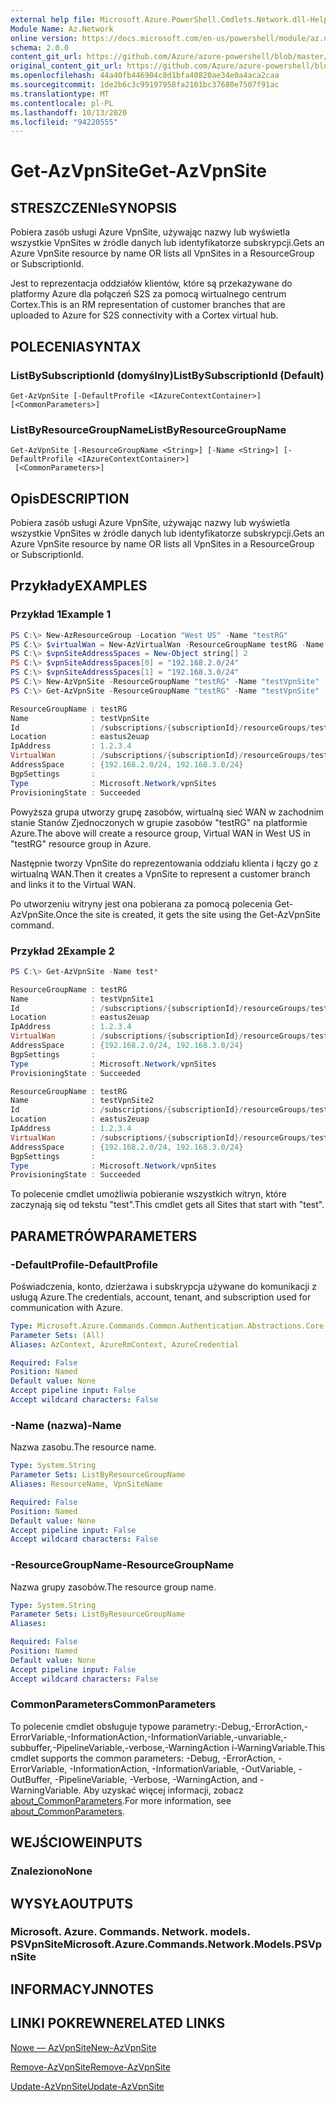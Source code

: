 ```yaml
---
external help file: Microsoft.Azure.PowerShell.Cmdlets.Network.dll-Help.xml
Module Name: Az.Network
online version: https://docs.microsoft.com/en-us/powershell/module/az.network/get-azvpnsite
schema: 2.0.0
content_git_url: https://github.com/Azure/azure-powershell/blob/master/src/Network/Network/help/Get-AzVpnSite.md
original_content_git_url: https://github.com/Azure/azure-powershell/blob/master/src/Network/Network/help/Get-AzVpnSite.md
ms.openlocfilehash: 44a40fb446904c8d1bfa40820ae34e0a4aca2caa
ms.sourcegitcommit: 1de2b6c3c99197958fa2101bc37680e7507f91ac
ms.translationtype: MT
ms.contentlocale: pl-PL
ms.lasthandoff: 10/13/2020
ms.locfileid: "94220555"
---
```

# <span data-ttu-id="9a1d0-101">Get-AzVpnSite</span><span class="sxs-lookup"><span data-stu-id="9a1d0-101">Get-AzVpnSite</span></span>

## <span data-ttu-id="9a1d0-102">STRESZCZENIe</span><span class="sxs-lookup"><span data-stu-id="9a1d0-102">SYNOPSIS</span></span>
<span data-ttu-id="9a1d0-103">Pobiera zasób usługi Azure VpnSite, używając nazwy lub wyświetla wszystkie VpnSites w źródle danych lub identyfikatorze subskrypcji.</span><span class="sxs-lookup"><span data-stu-id="9a1d0-103">Gets an Azure VpnSite resource by name OR lists all VpnSites in a ResourceGroup or SubscriptionId.</span></span> 

<span data-ttu-id="9a1d0-104">Jest to reprezentacja oddziałów klientów, które są przekazywane do platformy Azure dla połączeń S2S za pomocą wirtualnego centrum Cortex.</span><span class="sxs-lookup"><span data-stu-id="9a1d0-104">This is an RM representation of customer branches that are uploaded to Azure for S2S connectivity with a Cortex virtual hub.</span></span>

## <span data-ttu-id="9a1d0-105">POLECENIA</span><span class="sxs-lookup"><span data-stu-id="9a1d0-105">SYNTAX</span></span>

### <span data-ttu-id="9a1d0-106">ListBySubscriptionId (domyślny)</span><span class="sxs-lookup"><span data-stu-id="9a1d0-106">ListBySubscriptionId (Default)</span></span>
```
Get-AzVpnSite [-DefaultProfile <IAzureContextContainer>] [<CommonParameters>]
```

### <span data-ttu-id="9a1d0-107">ListByResourceGroupName</span><span class="sxs-lookup"><span data-stu-id="9a1d0-107">ListByResourceGroupName</span></span>
```
Get-AzVpnSite [-ResourceGroupName <String>] [-Name <String>] [-DefaultProfile <IAzureContextContainer>]
 [<CommonParameters>]
```

## <span data-ttu-id="9a1d0-108">Opis</span><span class="sxs-lookup"><span data-stu-id="9a1d0-108">DESCRIPTION</span></span>
<span data-ttu-id="9a1d0-109">Pobiera zasób usługi Azure VpnSite, używając nazwy lub wyświetla wszystkie VpnSites w źródle danych lub identyfikatorze subskrypcji.</span><span class="sxs-lookup"><span data-stu-id="9a1d0-109">Gets an Azure VpnSite resource by name OR lists all VpnSites in a ResourceGroup or SubscriptionId.</span></span> 

## <span data-ttu-id="9a1d0-110">Przykłady</span><span class="sxs-lookup"><span data-stu-id="9a1d0-110">EXAMPLES</span></span>

### <span data-ttu-id="9a1d0-111">Przykład 1</span><span class="sxs-lookup"><span data-stu-id="9a1d0-111">Example 1</span></span>

```powershell
PS C:\> New-AzResourceGroup -Location "West US" -Name "testRG"
PS C:\> $virtualWan = New-AzVirtualWan -ResourceGroupName testRG -Name myVirtualWAN -Location "West US"
PS C:\> $vpnSiteAddressSpaces = New-Object string[] 2
PS C:\> $vpnSiteAddressSpaces[0] = "192.168.2.0/24"
PS C:\> $vpnSiteAddressSpaces[1] = "192.168.3.0/24"
PS C:\> New-AzVpnSite -ResourceGroupName "testRG" -Name "testVpnSite" -Location "West US" -VirtualWan $virtualWan -IpAddress "1.2.3.4" -AddressSpace $vpnSiteAddressSpaces -DeviceModel "SomeDevice" -DeviceVendor "SomeDeviceVendor" -LinkSpeedInMbps "10"
PS C:\> Get-AzVpnSite -ResourceGroupName "testRG" -Name "testVpnSite"

ResourceGroupName : testRG
Name              : testVpnSite
Id                : /subscriptions/{subscriptionId}/resourceGroups/testRG/providers/Microsoft.Network/vpnSites/testVpnSite
Location          : eastus2euap
IpAddress         : 1.2.3.4
VirtualWan        : /subscriptions/{subscriptionId}/resourceGroups/testRG/providers/Microsoft.Network/virtualWans/myVirtualWAN
AddressSpace      : {192.168.2.0/24, 192.168.3.0/24}
BgpSettings       :
Type              : Microsoft.Network/vpnSites
ProvisioningState : Succeeded
```

<span data-ttu-id="9a1d0-112">Powyższa grupa utworzy grupę zasobów, wirtualną sieć WAN w zachodnim stanie Stanów Zjednoczonych w grupie zasobów "testRG" na platformie Azure.</span><span class="sxs-lookup"><span data-stu-id="9a1d0-112">The above will create a resource group, Virtual WAN in West US in "testRG" resource group in Azure.</span></span> 

<span data-ttu-id="9a1d0-113">Następnie tworzy VpnSite do reprezentowania oddziału klienta i łączy go z wirtualną WAN.</span><span class="sxs-lookup"><span data-stu-id="9a1d0-113">Then it creates a VpnSite to represent a customer branch and links it to the Virtual WAN.</span></span>

<span data-ttu-id="9a1d0-114">Po utworzeniu witryny jest ona pobierana za pomocą polecenia Get-AzVpnSite.</span><span class="sxs-lookup"><span data-stu-id="9a1d0-114">Once the site is created, it gets the site using the Get-AzVpnSite command.</span></span>

### <span data-ttu-id="9a1d0-115">Przykład 2</span><span class="sxs-lookup"><span data-stu-id="9a1d0-115">Example 2</span></span>

```powershell
PS C:\> Get-AzVpnSite -Name test*

ResourceGroupName : testRG
Name              : testVpnSite1
Id                : /subscriptions/{subscriptionId}/resourceGroups/testRG/providers/Microsoft.Network/vpnSites/testVpnSite1
Location          : eastus2euap
IpAddress         : 1.2.3.4
VirtualWan        : /subscriptions/{subscriptionId}/resourceGroups/testRG/providers/Microsoft.Network/virtualWans/myVirtualWAN
AddressSpace      : {192.168.2.0/24, 192.168.3.0/24}
BgpSettings       :
Type              : Microsoft.Network/vpnSites
ProvisioningState : Succeeded

ResourceGroupName : testRG
Name              : testVpnSite2
Id                : /subscriptions/{subscriptionId}/resourceGroups/testRG/providers/Microsoft.Network/vpnSites/testVpnSite2
Location          : eastus2euap
IpAddress         : 1.2.3.4
VirtualWan        : /subscriptions/{subscriptionId}/resourceGroups/testRG/providers/Microsoft.Network/virtualWans/myVirtualWAN
AddressSpace      : {192.168.2.0/24, 192.168.3.0/24}
BgpSettings       :
Type              : Microsoft.Network/vpnSites
ProvisioningState : Succeeded
```

<span data-ttu-id="9a1d0-116">To polecenie cmdlet umożliwia pobieranie wszystkich witryn, które zaczynają się od tekstu "test".</span><span class="sxs-lookup"><span data-stu-id="9a1d0-116">This cmdlet gets all Sites that start with "test".</span></span>

## <span data-ttu-id="9a1d0-117">PARAMETRÓW</span><span class="sxs-lookup"><span data-stu-id="9a1d0-117">PARAMETERS</span></span>

### <span data-ttu-id="9a1d0-118">-DefaultProfile</span><span class="sxs-lookup"><span data-stu-id="9a1d0-118">-DefaultProfile</span></span>
<span data-ttu-id="9a1d0-119">Poświadczenia, konto, dzierżawa i subskrypcja używane do komunikacji z usługą Azure.</span><span class="sxs-lookup"><span data-stu-id="9a1d0-119">The credentials, account, tenant, and subscription used for communication with Azure.</span></span>

```yaml
Type: Microsoft.Azure.Commands.Common.Authentication.Abstractions.Core.IAzureContextContainer
Parameter Sets: (All)
Aliases: AzContext, AzureRmContext, AzureCredential

Required: False
Position: Named
Default value: None
Accept pipeline input: False
Accept wildcard characters: False
```

### <span data-ttu-id="9a1d0-120">-Name (nazwa)</span><span class="sxs-lookup"><span data-stu-id="9a1d0-120">-Name</span></span>
<span data-ttu-id="9a1d0-121">Nazwa zasobu.</span><span class="sxs-lookup"><span data-stu-id="9a1d0-121">The resource name.</span></span>

```yaml
Type: System.String
Parameter Sets: ListByResourceGroupName
Aliases: ResourceName, VpnSiteName

Required: False
Position: Named
Default value: None
Accept pipeline input: False
Accept wildcard characters: False
```

### <span data-ttu-id="9a1d0-122">-ResourceGroupName</span><span class="sxs-lookup"><span data-stu-id="9a1d0-122">-ResourceGroupName</span></span>
<span data-ttu-id="9a1d0-123">Nazwa grupy zasobów.</span><span class="sxs-lookup"><span data-stu-id="9a1d0-123">The resource group name.</span></span>

```yaml
Type: System.String
Parameter Sets: ListByResourceGroupName
Aliases:

Required: False
Position: Named
Default value: None
Accept pipeline input: False
Accept wildcard characters: False
```

### <span data-ttu-id="9a1d0-124">CommonParameters</span><span class="sxs-lookup"><span data-stu-id="9a1d0-124">CommonParameters</span></span>
<span data-ttu-id="9a1d0-125">To polecenie cmdlet obsługuje typowe parametry:-Debug,-ErrorAction,-ErrorVariable,-InformationAction,-InformationVariable,-unvariable,-subbuffer,-PipelineVariable,-verbose,-WarningAction i-WarningVariable.</span><span class="sxs-lookup"><span data-stu-id="9a1d0-125">This cmdlet supports the common parameters: -Debug, -ErrorAction, -ErrorVariable, -InformationAction, -InformationVariable, -OutVariable, -OutBuffer, -PipelineVariable, -Verbose, -WarningAction, and -WarningVariable.</span></span> <span data-ttu-id="9a1d0-126">Aby uzyskać więcej informacji, zobacz [about_CommonParameters](http://go.microsoft.com/fwlink/?LinkID=113216).</span><span class="sxs-lookup"><span data-stu-id="9a1d0-126">For more information, see [about_CommonParameters](http://go.microsoft.com/fwlink/?LinkID=113216).</span></span>

## <span data-ttu-id="9a1d0-127">WEJŚCIOWE</span><span class="sxs-lookup"><span data-stu-id="9a1d0-127">INPUTS</span></span>

### <span data-ttu-id="9a1d0-128">Znaleziono</span><span class="sxs-lookup"><span data-stu-id="9a1d0-128">None</span></span>

## <span data-ttu-id="9a1d0-129">WYSYŁA</span><span class="sxs-lookup"><span data-stu-id="9a1d0-129">OUTPUTS</span></span>

### <span data-ttu-id="9a1d0-130">Microsoft. Azure. Commands. Network. models. PSVpnSite</span><span class="sxs-lookup"><span data-stu-id="9a1d0-130">Microsoft.Azure.Commands.Network.Models.PSVpnSite</span></span>

## <span data-ttu-id="9a1d0-131">INFORMACYJN</span><span class="sxs-lookup"><span data-stu-id="9a1d0-131">NOTES</span></span>

## <span data-ttu-id="9a1d0-132">LINKI POKREWNE</span><span class="sxs-lookup"><span data-stu-id="9a1d0-132">RELATED LINKS</span></span>

[<span data-ttu-id="9a1d0-133">Nowe — AzVpnSite</span><span class="sxs-lookup"><span data-stu-id="9a1d0-133">New-AzVpnSite</span></span>](./New-AzVpnSite.md)

[<span data-ttu-id="9a1d0-134">Remove-AzVpnSite</span><span class="sxs-lookup"><span data-stu-id="9a1d0-134">Remove-AzVpnSite</span></span>](./Remove-AzVpnSite.md)

[<span data-ttu-id="9a1d0-135">Update-AzVpnSite</span><span class="sxs-lookup"><span data-stu-id="9a1d0-135">Update-AzVpnSite</span></span>](./Update-AzVpnSite.md)
